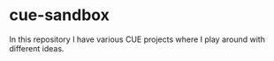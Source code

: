 # cue-sandbox

In this repository I have various CUE projects where I play around with different ideas.
